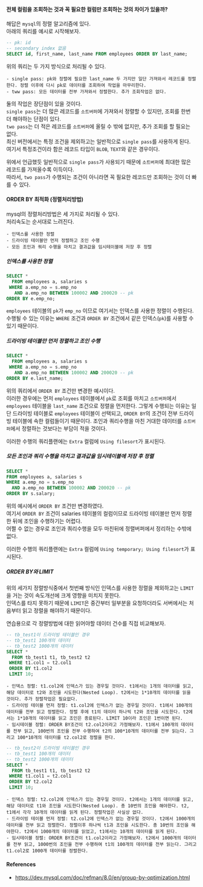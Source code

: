 #### 전체 컬럼을 조회하는 것과 꼭 필요한 컬럼만 조회하는 것의 차이가 있을까?  
해답은 `mysql`의 정렬 알고리즘에 있다.  
아래의 쿼리를 예시로 시작해보자.
~~~sql
-- pk: id
-- secondary index 없음
SELECT id, first_name, last_name FROM employees ORDER BY last_name;
~~~

위의 쿼리는 두 가지 방식으로 처리될 수 있다.
~~~
- single pass: pk와 정렬에 필요한 last_name 두 가지만 일단 가져와서 레코드를 정렬한다. 정렬 이후에 다시 pk로 데이터를 조회하여 작업을 마무리한다.
- tww pass: 모든 데이터를 전부 가져와서 정렬한다. 추가 조회작업은 없다. 
~~~
둘의 작업은 장단점이 있을 것이다.  
`single pass`는 더 많은 레코드를 `소트버퍼`에 가져와서 정렬할 수 있지만, 조회를 한번 더 해야하는 단점이 있다.  
`two pass`는 더 적은 레코드를 `소트버퍼`에 올릴 수 밖에 없지만, 추가 조회를 할 필요는 없다.  
최신 버전에서는 특정 조건을 제외하고는 일반적으로 `single pass`를 사용하게 된다. 
여기서 특정조건이라 함은 레코드 타입이 `BLOB`, `TEXT`와 같은 경우이다.  

위에서 언급했듯 일반적으로 `single pass`가 사용되기 때문에 `소트버퍼`에 최대한 많은 레코드를 가져올수록 이득이다.  
따라서, `two pass`가 수행되는 조건이 아니라면 꼭 필요한 레코드만 조회하는 것이 더 빠를 수 있다.  



#### ORDER BY 최적화 (정렬처리방법)
mysql의 정렬처리방법은 세 가지로 처리될 수 있다.  
처리속도는 순서대로 느려진다.  

~~~
- 인덱스를 사용한 정렬
- 드라이빙 테이블만 먼저 정렬하고 조인 수행
- 모든 조인과 쿼리 수행을 마치고 결과값을 임시테이블에 저장 후 정렬
~~~

##### 인덱스를 사용한 정렬
~~~sql
SELECT *
  FROM employees a, salaries s
 WHERE a.emp_no = s.emp_no
   AND a.emp_no BETWEEN 100002 AND 200020 -- pk
ORDER BY e.emp_no;
~~~
`employees` 테이블의 `pk`가 `emp_no` 이므로 여기서는 인덱스를 사용한 정렬이 수행된다.  
수행될 수 있는 이유는 `WHERE` 조건과 `ORDER BY` 조건에서 같은 인덱스(`pk`)를 사용할 수 있기 때문이다.

##### 드라이빙 테이블만 먼저 정렬하고 조인 수행
~~~sql
SELECT *
  FROM employees a, salaries s
 WHERE a.emp_no = s.emp_no
   AND a.emp_no BETWEEN 100002 AND 200020 -- pk
ORDER BY e.last_name;
~~~
위의 쿼리에서 `ORDER BY` 조건만 변경한 예시이다.  
이러한 경우에는 먼저 `employees` 테이블에서 `pk`로 조회를 마치고 `소트버퍼`에서 `employees` 테이블을 `last_name` 조건으로 정렬을 먼저한다. 
그렇게 수행되는 이유는 일단 드라이빙 테이블로 `employees` 테이블이 선택되고, `ORDER BY`의 조건이 전부 드라이빙 테이블에 속한 컬럼들이기 때문이다.
조인과 쿼리수행을 마친 거대한 데이터를 `소트버퍼`에서 정렬하는 것보다는 부담이 적을 것이다.  

이러한 수행의 쿼리플랜에는 `Extra` 컬럼에 `Using filesort`가 표시된다.

##### 모든 조인과 쿼리 수행을 마치고 결과값을 임시테이블에 저장 후 정렬
~~~sql
SELECT *
FROM employees a, salaries s
WHERE a.emp_no = s.emp_no
  AND a.emp_no BETWEEN 100002 AND 200020 -- pk
ORDER BY s.salary;
~~~
위의 예시에서 `ORDER BY` 조건만 변경하였다.  
여기서 `ORDER BY` 조건이 salaries 테이블의 컬럼이므로 드라이빙 테이블만 먼저 정렬한 뒤에 조인을 수행하기는 어렵다.  
어쩔 수 없는 경우로 조인과 쿼리수행을 모두 마친뒤에 정렬버퍼에서 정리하는 수밖에 없다.

이러한 수행의 쿼리플랜에는 `Extra` 컬럼에 `Using temporary; Using filesort`가 표시된다.



##### ORDER BY와 LIMIT
위의 세가지 정렬방식중에서 첫번째 방식인 인덱스를 사용한 정렬을 제외하고는 `LIMIT`을 거는 것이 속도개선에 크게 영향을 미치지 못한다.  
인덱스를 타지 못하기 때문에 `LIMIT`은 중간부터 일부분을 요청하더라도 서버에서는 처음부터 읽고 정렬을 해야하기 때문이다.   

연습용으로 각 정렬방법에 대한 읽어야할 데이터 건수를 직접 비교해보자.

~~~sql
-- tb_test1이 드라이빙 테이블인 경우
-- tb_test1 100개의 데이터
-- tb_test2 1000개의 데이터
SELECT *
  FROM tb_test1 t1, tb_test2 t2
 WHERE t1.col1 = t2.col1
 ORDER BY t1.col2
 LIMIT 10;
~~~

~~~
- 인덱스 정렬: t1.col2에 인덱스가 있는 경우일 것이다. t1에서는 1개의 데이터를 읽고, 해당 데이터로 t2와 조인을 시도한다(Nested Loop). t2에서는 1*10개의 데이터를 읽을 것이다. 추가 정렬작업은 필요없다.
- 드라이빙 테이블 먼저 정렬: t1.col2에 인덱스가 없는 경우일 것이다. t1에서 100개의 데이터를 전부 읽고 정렬한다. 정렬 후에 t1의 데이터 하나씩 t2와 조인을 시도한다. t2에서는 1*10개의 데이터를 읽고 조인은 종료된다. LIMIT 10이라 조인은 1번이면 된다.
- 임시테이블 정렬: ORDER BY조건이 t2.col2이라고 가정해보자. t1에서 100개의 데이터를 전부 읽고, 100번의 조인을 전부 수행하여 t2의 100*10개의 데이터를 전부 읽는다. 그리고 100*10개의 데이터를 t2.col2로 정렬을 한다. 
~~~

~~~sql
-- tb_test2이 드라이빙 테이블인 경우
-- tb_test1 100개의 데이터
-- tb_test2 1000개의 데이터
SELECT *
  FROM tb_test1 t1, tb_test2 t2
 WHERE t1.col1 = t2.col1
 ORDER BY t2.col2
 LIMIT 10;
~~~

~~~
- 인덱스 정렬: t2.col2에 인덱스가 있는 경우일 것이다. t2에서는 1개의 데이터를 읽고, 해당 데이터로 t1와 조인을 시도한다(Nested Loop). 총 10번의 조인을 해야한다. t2, t1에서 각각 10개의 데이터를 읽게 된다. 정렬작업은 사실상 없다.
- 드라이빙 테이블 먼저 정렬: t2.col2에 인덱스가 없는 경우일 것이다. t2에서 1000개의 데이터를 전부 읽고 정렬한다. 정렬이후 하나씩 t1과 조인을 시도한다. 총 10번의 조인을 해야한다. t2에서 1000개의 데이터를 읽었고, t1에서는 10개의 데이터를 읽게 된다.  
- 임시테이블 정렬: ORDER BY조건이 t1.col2이라고 가정해보자. t2에서 1000개의 데이터를 전부 읽고, 1000번의 조인을 전부 수행하여 t1의 100개의 데이터를 전부 읽는다. 그리고 t1.col2로 1000개 데이터를 정렬한다. 
~~~


#### References
- https://dev.mysql.com/doc/refman/8.0/en/group-by-optimization.html
